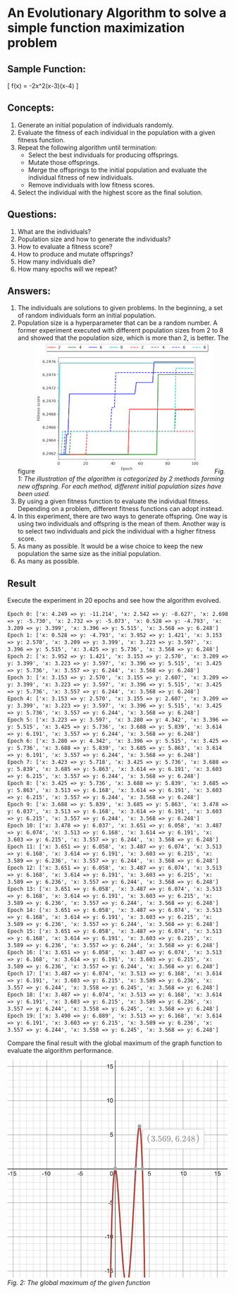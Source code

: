 # An Evolutionary Algorithm to solve a simple function maximization problem

## Sample Function:
\[ f(x) = -2x^2(x-3)(x-4) \]

## Concepts:
1. Generate an initial population of individuals randomly.
2. Evaluate the fitness of each individual in the population with a given fitness function.
3. Repeat the following algorithm until termination:
    * Select the best individuals for producing offsprings.
    * Mutate those offsprings.
    * Merge the offsprings to the initial population and evaluate the individual fitness of new individuals.
    * Remove individuals with low fitness scores.
4. Select the individual with the highest score as the final solution.

## Questions:
1. What are the individuals?
2. Population size and how to generate the individuals?
3. How to evaluate a fitness score?
4. How to produce and mutate offsprings?
5. How many individuals die?
6. How many epochs will we repeat?

## Answers:
1. The individuals are solutions to given problems. In the beginning, a set of random individuals form an initial population.
2. Population size is a hyperparameter that can be a random number. A former experiment executed with different population sizes from 2 to 8 and showed that the population size, which is more than 2, is better.
   The figure 
   ![An Evolutionary Algorithm](plot.png) 
   *Fig. 1: The illustration of the algorithm is categorized by 2 methods forming new offspring. For each method, different initial population sizes have been used.*
3. By using a given fitness function to evaluate the individual fitness. Depending on a problem, different fitness functions can adopt instead.
4. In this experiment, there are two ways to generate offspring. One way is using two individuals and offspring is the mean of them. Another way is to select two individuals and pick the individual with a higher fitness score.
5. As many as possible. It would be a wise choice to keep the new population the same size as the initial population.
6. As many as possible.

## Result
Execute the experiment in 20 epochs and see how the algorithm evolved.
```
Epoch 0: ['x: 4.249 => y: -11.214', 'x: 2.542 => y: -8.627', 'x: 2.698 => y: -5.730', 'x: 2.732 => y: -5.073', 'x: 0.528 => y: -4.793', 'x: 3.209 => y: 3.399', 'x: 3.396 => y: 5.515', 'x: 3.568 => y: 6.248']
Epoch 1: ['x: 0.528 => y: -4.793', 'x: 3.952 => y: 1.421', 'x: 3.153 => y: 2.570', 'x: 3.209 => y: 3.399', 'x: 3.223 => y: 3.597', 'x: 3.396 => y: 5.515', 'x: 3.425 => y: 5.736', 'x: 3.568 => y: 6.248']
Epoch 2: ['x: 3.952 => y: 1.421', 'x: 3.153 => y: 2.570', 'x: 3.209 => y: 3.399', 'x: 3.223 => y: 3.597', 'x: 3.396 => y: 5.515', 'x: 3.425 => y: 5.736', 'x: 3.557 => y: 6.244', 'x: 3.568 => y: 6.248']
Epoch 3: ['x: 3.153 => y: 2.570', 'x: 3.155 => y: 2.607', 'x: 3.209 => y: 3.399', 'x: 3.223 => y: 3.597', 'x: 3.396 => y: 5.515', 'x: 3.425 => y: 5.736', 'x: 3.557 => y: 6.244', 'x: 3.568 => y: 6.248']
Epoch 4: ['x: 3.153 => y: 2.570', 'x: 3.155 => y: 2.607', 'x: 3.209 => y: 3.399', 'x: 3.223 => y: 3.597', 'x: 3.396 => y: 5.515', 'x: 3.425 => y: 5.736', 'x: 3.557 => y: 6.244', 'x: 3.568 => y: 6.248']
Epoch 5: ['x: 3.223 => y: 3.597', 'x: 3.280 => y: 4.342', 'x: 3.396 => y: 5.515', 'x: 3.425 => y: 5.736', 'x: 3.688 => y: 5.839', 'x: 3.614 => y: 6.191', 'x: 3.557 => y: 6.244', 'x: 3.568 => y: 6.248']
Epoch 6: ['x: 3.280 => y: 4.342', 'x: 3.396 => y: 5.515', 'x: 3.425 => y: 5.736', 'x: 3.688 => y: 5.839', 'x: 3.685 => y: 5.863', 'x: 3.614 => y: 6.191', 'x: 3.557 => y: 6.244', 'x: 3.568 => y: 6.248']
Epoch 7: ['x: 3.423 => y: 5.718', 'x: 3.425 => y: 5.736', 'x: 3.688 => y: 5.839', 'x: 3.685 => y: 5.863', 'x: 3.614 => y: 6.191', 'x: 3.603 => y: 6.215', 'x: 3.557 => y: 6.244', 'x: 3.568 => y: 6.248']
Epoch 8: ['x: 3.425 => y: 5.736', 'x: 3.688 => y: 5.839', 'x: 3.685 => y: 5.863', 'x: 3.513 => y: 6.168', 'x: 3.614 => y: 6.191', 'x: 3.603 => y: 6.215', 'x: 3.557 => y: 6.244', 'x: 3.568 => y: 6.248']
Epoch 9: ['x: 3.688 => y: 5.839', 'x: 3.685 => y: 5.863', 'x: 3.478 => y: 6.037', 'x: 3.513 => y: 6.168', 'x: 3.614 => y: 6.191', 'x: 3.603 => y: 6.215', 'x: 3.557 => y: 6.244', 'x: 3.568 => y: 6.248']
Epoch 10: ['x: 3.478 => y: 6.037', 'x: 3.651 => y: 6.058', 'x: 3.487 => y: 6.074', 'x: 3.513 => y: 6.168', 'x: 3.614 => y: 6.191', 'x: 3.603 => y: 6.215', 'x: 3.557 => y: 6.244', 'x: 3.568 => y: 6.248']
Epoch 11: ['x: 3.651 => y: 6.058', 'x: 3.487 => y: 6.074', 'x: 3.513 => y: 6.168', 'x: 3.614 => y: 6.191', 'x: 3.603 => y: 6.215', 'x: 3.589 => y: 6.236', 'x: 3.557 => y: 6.244', 'x: 3.568 => y: 6.248']
Epoch 12: ['x: 3.651 => y: 6.058', 'x: 3.487 => y: 6.074', 'x: 3.513 => y: 6.168', 'x: 3.614 => y: 6.191', 'x: 3.603 => y: 6.215', 'x: 3.589 => y: 6.236', 'x: 3.557 => y: 6.244', 'x: 3.568 => y: 6.248']
Epoch 13: ['x: 3.651 => y: 6.058', 'x: 3.487 => y: 6.074', 'x: 3.513 => y: 6.168', 'x: 3.614 => y: 6.191', 'x: 3.603 => y: 6.215', 'x: 3.589 => y: 6.236', 'x: 3.557 => y: 6.244', 'x: 3.568 => y: 6.248']
Epoch 14: ['x: 3.651 => y: 6.058', 'x: 3.487 => y: 6.074', 'x: 3.513 => y: 6.168', 'x: 3.614 => y: 6.191', 'x: 3.603 => y: 6.215', 'x: 3.589 => y: 6.236', 'x: 3.557 => y: 6.244', 'x: 3.568 => y: 6.248']
Epoch 15: ['x: 3.651 => y: 6.058', 'x: 3.487 => y: 6.074', 'x: 3.513 => y: 6.168', 'x: 3.614 => y: 6.191', 'x: 3.603 => y: 6.215', 'x: 3.589 => y: 6.236', 'x: 3.557 => y: 6.244', 'x: 3.568 => y: 6.248']
Epoch 16: ['x: 3.651 => y: 6.058', 'x: 3.487 => y: 6.074', 'x: 3.513 => y: 6.168', 'x: 3.614 => y: 6.191', 'x: 3.603 => y: 6.215', 'x: 3.589 => y: 6.236', 'x: 3.557 => y: 6.244', 'x: 3.568 => y: 6.248']
Epoch 17: ['x: 3.487 => y: 6.074', 'x: 3.513 => y: 6.168', 'x: 3.614 => y: 6.191', 'x: 3.603 => y: 6.215', 'x: 3.589 => y: 6.236', 'x: 3.557 => y: 6.244', 'x: 3.558 => y: 6.245', 'x: 3.568 => y: 6.248']
Epoch 18: ['x: 3.487 => y: 6.074', 'x: 3.513 => y: 6.168', 'x: 3.614 => y: 6.191', 'x: 3.603 => y: 6.215', 'x: 3.589 => y: 6.236', 'x: 3.557 => y: 6.244', 'x: 3.558 => y: 6.245', 'x: 3.568 => y: 6.248']
Epoch 19: ['x: 3.490 => y: 6.089', 'x: 3.513 => y: 6.168', 'x: 3.614 => y: 6.191', 'x: 3.603 => y: 6.215', 'x: 3.589 => y: 6.236', 'x: 3.557 => y: 6.244', 'x: 3.558 => y: 6.245', 'x: 3.568 => y: 6.248']
```
Compare the final result with the global maximum of the graph function to evaluate the algorithm performance.

![An Evolutionary Algorithm](desmos.png) 
*Fig. 2: The global maximum of the given function*